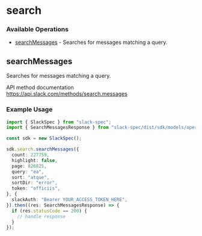 # search

### Available Operations

* [searchMessages](#searchmessages) - Searches for messages matching a query.

## searchMessages

Searches for messages matching a query.

API method documentation
<https://api.slack.com/methods/search.messages>

### Example Usage

```typescript
import { SlackSpec } from "slack-spec";
import { SearchMessagesResponse } from "slack-spec/dist/sdk/models/operations";

const sdk = new SlackSpec();

sdk.search.searchMessages({
  count: 227759,
  highlight: false,
  page: 826825,
  query: "ea",
  sort: "atque",
  sortDir: "error",
  token: "officiis",
}, {
  slackAuth: "Bearer YOUR_ACCESS_TOKEN_HERE",
}).then((res: SearchMessagesResponse) => {
  if (res.statusCode == 200) {
    // handle response
  }
});
```

